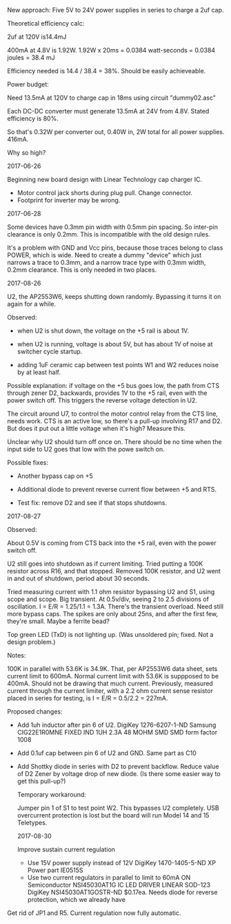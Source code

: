 New approach:
Five 5V to 24V power supplies in series to charge a 2uf cap.

Theoretical efficiency calc: 
    
2uf at 120V is14.4mJ
    
400mA at 4.8V is 1.92W. 1.92W x 20ms = 0.0384 watt-seconds = 0.0384 joules = 38.4 mJ

Efficiency needed is 14.4 / 38.4 = 38%. Should be easily achieveable.

Power budget:

Need 13.5mA at 120V to charge cap in 18ms
using circuit "dummy02.asc"

Each DC-DC converter must generate 13.5mA at
24V from 4.8V. Stated efficiency is 80%.

So that's 0.32W per converter out, 0.40W in,
2W total for all power supplies. 416mA.

Why so high?

2017-06-26

Beginning new board design with Linear Technology cap charger IC.

- Motor control jack shorts during plug pull. Change connector.
- Footprint for inverter may be wrong.

2017-06-28

Some devices have 0.3mm pin width with 0.5mm pin spacing. So
inter-pin clearance is only 0.2mm. This is incompatible with
the old design rules.

It's a problem with GND and Vcc pins, because those traces
belong to class POWER, which is wide. Need to create a
dummy "device" which just narrows a trace to 0.3mm, and
a narrow trace type with 0.3mm width, 0.2mm clearance.
This is only needed in two places.

2017-08-26

U2, the AP2553W6, keeps shutting down randomly.
Bypassing it turns it on again for a while.

Observed: 
- when U2 is shut down, the voltage on the +5 rail is about 1V.

- when U2 is running, voltage is about 5V, but has about 1V of
noise at switcher cycle startup.

- adding 1uF ceramic cap between test points W1 and W2 reduces
noise by at least half. 

Possible explanation: if voltage on the +5 bus goes low,
the path from CTS through zener D2, backwards,
provides 1V to the +5 rail, even with the power switch off.
This triggers the reverse voltage detection in U2. 

The circuit around U7, to control the motor control
relay from the CTS line, needs work. CTS is an active
low, so there's a pull-up involving R17 and D2. But
does it put out a little voltage when it's high?
Measure this.

Unclear why U2 should turn off once on. There should be
no time when the input side to U2 goes that low with the
powe switch on. 

Possible fixes: 

- Another bypass cap on +5

- Additional diode to prevent reverse current flow between +5 and RTS.

- Test fix: remove D2 and see if that stops shutdowns.

2017-08-27

Observed:

About 0.5V is coming from CTS back into the +5 rail, even
with the power switch off.

U2 still goes into shutdown as if current limiting. Tried
putting a 100K resistor across R16, and that stopped.
Removed 100K resistor, and U2 went in and out of shutdown,
period about 30 seconds. 

Tried measuring current with 1.1 ohm resistor bypassing
U2 and S1, using scope and scope.
Big transient. At 0.5v/div, seeing 2 to 2.5 divisions of
oscillation.  I = E/R = 1.25/1.1 = 1.3A. There's the transient
overload. Need still more bypass caps.  The spikes are only
about 25ns, and after the first few, they're small.
Maybe a ferrite bead?

Top green LED (TxD) is not lighting up. (Was unsoldered pin;
fixed. Not a design problem.)

Notes:

100K in parallel with 53.6K is 34.9K. That, per
AP2553W6 data sheet, sets current limit to 600mA.
Normal current limit with 53.6K is suppposed
to be 400mA. Should not be drawing that much current.
Previously,  measured current through the current limiter,
with a 2.2 ohm current sense resistor placed in series for testing,
is I = E/R = 0.5/2.2 = 227mA.

Proposed changes:

- Add 1uh inductor after pin 6 of U2.
  DigiKey 1276-6207-1-ND 
  Samsung CIG22E1R0MNE
  FIXED IND 1UH 2.3A 48 MOHM SMD 
  SMD form factor 1008
  
- Add 0.1uf cap between pin 6 of U2 and GND.
  Same part as C10
  
- Add Shottky diode in series with D2 to prevent
  backflow. Reduce value of D2 Zener by voltage drop
  of new diode.  (Is there some easier way to get this
  pull-up?)
  
  Temporary workaround: 
  
  Jumper pin 1 of S1 to test point W2. This bypasses
  U2 completely. USB overcurrent protection is lost but
  the board will run Model 14 and 15 Teletypes. 
  
  2017-08-30
  
  Improve sustain current regulation
  
  - Use 15V power supply instead of 12V
     DigiKey 1470-1405-5-ND 
     XP Power part IE0515S
  - Use two current regulators in parallel to limit to 60mA
     ON Semiconductor NSI45030AT1G
     IC LED DRIVER LINEAR SOD-123 
     DigiKey NSI45030AT1GOSTR-ND
     $0.17ea.
     Needs diode for reverse protection, which we already have
     
Get rid of JP1 and R5. Current regulation now fully automatic.
  


